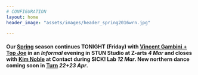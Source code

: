 ```yaml
---
# CONFIGURATION
layout: home
header_image: "assets/images/header_spring2016wrn.jpg"

---
```

#### Our [Spring](/current/2016-spring) season continues TONIGHT (Friday) with [Vincent Gambini + Top Joe](/current/2016-spring/gambini) in an *Informal* evening in STUN Studio at Z-arts *4 Mar* and closes with [Kim Noble](/current/2016-spring/noble) at Contact during SICK! Lab *12 Mar*. New northern dance coming soon in [Turn](/current/2016-turn) *22+23 Apr*.
